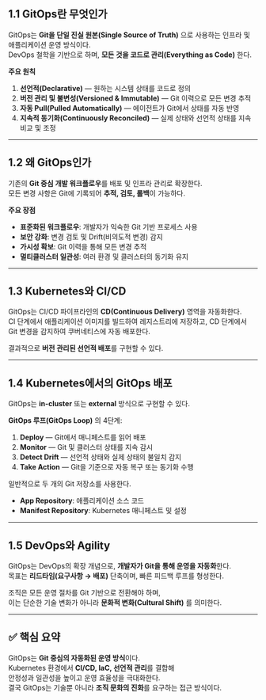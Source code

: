 ## 1.1 GitOps란 무엇인가
GitOps는 **Git을 단일 진실 원본(Single Source of Truth)** 으로 사용하는 인프라 및 애플리케이션 운영 방식이다.  
DevOps 철학을 기반으로 하며, **모든 것을 코드로 관리(Everything as Code)** 한다.

**주요 원칙**
1. **선언적(Declarative)** — 원하는 시스템 상태를 코드로 정의
2. **버전 관리 및 불변성(Versioned & Immutable)** — Git 이력으로 모든 변경 추적
3. **자동 Pull(Pulled Automatically)** — 에이전트가 Git에서 상태를 자동 반영
4. **지속적 동기화(Continuously Reconciled)** — 실제 상태와 선언적 상태를 지속 비교 및 조정

---

## 1.2 왜 GitOps인가
기존의 **Git 중심 개발 워크플로우**를 배포 및 인프라 관리로 확장한다.  
모든 변경 사항은 Git에 기록되어 **추적, 검토, 롤백**이 가능하다.

**주요 장점**
- **표준화된 워크플로우**: 개발자가 익숙한 Git 기반 프로세스 사용
- **보안 강화**: 변경 검토 및 Drift(비의도적 변경) 감지
- **가시성 확보**: Git 이력을 통해 모든 변경 추적
- **멀티클러스터 일관성**: 여러 환경 및 클러스터의 동기화 유지

---

## 1.3 Kubernetes와 CI/CD
GitOps는 CI/CD 파이프라인의 **CD(Continuous Delivery)** 영역을 자동화한다.  
CI 단계에서 애플리케이션 이미지를 빌드하여 레지스트리에 저장하고, 
CD 단계에서 Git 변경을 감지하여 쿠버네티스에 자동 배포한다.

결과적으로 **버전 관리된 선언적 배포**를 구현할 수 있다.

---

## 1.4 Kubernetes에서의 GitOps 배포
GitOps는 **in-cluster** 또는 **external** 방식으로 구현할 수 있다.

**GitOps 루프(GitOps Loop)** 의 4단계:
1. **Deploy** — Git에서 매니페스트를 읽어 배포
2. **Monitor** — Git 및 클러스터 상태를 지속 감시
3. **Detect Drift** — 선언적 상태와 실제 상태의 불일치 감지
4. **Take Action** — Git을 기준으로 자동 복구 또는 동기화 수행

일반적으로 두 개의 Git 저장소를 사용한다.
- **App Repository**: 애플리케이션 소스 코드
- **Manifest Repository**: Kubernetes 매니페스트 및 설정

---

## 1.5 DevOps와 Agility
GitOps는 DevOps의 확장 개념으로, **개발자가 Git을 통해 운영을 자동화**한다.  
목표는 **리드타임(요구사항 → 배포)** 단축이며, 빠른 피드백 루프를 형성한다.

조직은 모든 운영 절차를 Git 기반으로 전환해야 하며,  
이는 단순한 기술 변화가 아니라 **문화적 변화(Cultural Shift)** 를 의미한다.

---

## ✅ 핵심 요약
GitOps는 **Git 중심의 자동화된 운영 방식**이다.  
Kubernetes 환경에서 **CI/CD, IaC, 선언적 관리**를 결합해  
안정성과 일관성을 높이고 운영 효율성을 극대화한다.  
결국 GitOps는 기술뿐 아니라 **조직 문화의 진화**를 요구하는 접근 방식이다.
